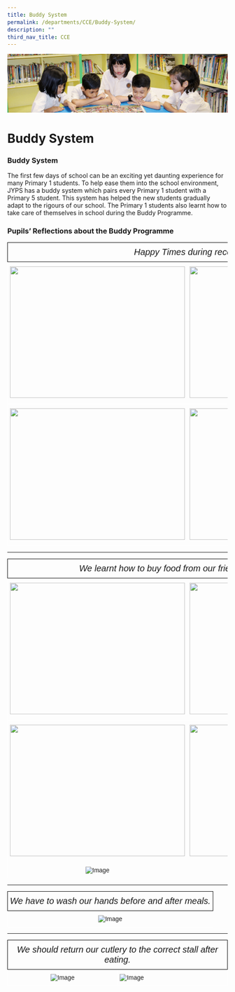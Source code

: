 ```yaml
---
title: Buddy System
permalink: /departments/CCE/Buddy-System/
description: ""
third_nav_title: CCE
---
```

![](/images/banner.gif)

  
  
Buddy System
============


### **Buddy System**



The first few days of school can be an exciting yet daunting experience for many Primary 1 students. To help ease them into the school environment, JYPS has a buddy system which pairs every Primary 1 student with a Primary 5 student. This system has helped the new students gradually adapt to the rigours of our school. The Primary 1 students also learnt how to take care of themselves in school during the Buddy Programme.

### **Pupils’ Reflections about the Buddy Programme**


<style type="text/css">
.tg  {border-collapse:collapse;border-spacing:0;}
.tg td{border-color:black;border-style:solid;border-width:1px;font-family:Arial, sans-serif;font-size:14px;
  overflow:hidden;padding:10px 5px;word-break:normal;}
.tg th{border-color:black;border-style:solid;border-width:1px;font-family:Arial, sans-serif;font-size:14px;
  font-weight:normal;overflow:hidden;padding:10px 5px;word-break:normal;}
.tg .tg-zv4m{border-color:#ffffff;text-align:left;vertical-align:top}
.tg .tg-bzci{font-size:20px;text-align:center;vertical-align:top}
</style>
<table class="tg">
<thead>
  <tr>
    <th class="tg-bzci" colspan="2"><span style="font-style:italic">Happy Times during recess</span></th>
  </tr>
</thead>
<tbody>
  <tr>
    <td class="tg-zv4m"><img src="https://junyuanpri.moe.edu.sg/qql/slot/u499/Buddy%20System/buddy%201.jpg" width="400" height="300"></td>
    <td class="tg-zv4m"><img src="https://junyuanpri.moe.edu.sg/qql/slot/u499/Buddy%20System/buddy%202.jpg" width="400" height="300"></td>
  </tr>
  <tr>
    <td class="tg-zv4m"><img src="https://junyuanpri.moe.edu.sg/qql/slot/u499/Buddy%20System/buddy%203.jpg" width="400" height="300"></td>
    <td class="tg-zv4m"><img src="https://junyuanpri.moe.edu.sg/qql/slot/u499/Buddy%20System/buddy%204.jpg" width="400" height="300"></td>
  </tr>
</tbody>
</table>

---

<style type="text/css">
.tg  {border-collapse:collapse;border-spacing:0;}
.tg td{border-color:black;border-style:solid;border-width:1px;font-family:Arial, sans-serif;font-size:14px;
  overflow:hidden;padding:10px 5px;word-break:normal;}
.tg th{border-color:black;border-style:solid;border-width:1px;font-family:Arial, sans-serif;font-size:14px;
  font-weight:normal;overflow:hidden;padding:10px 5px;word-break:normal;}
.tg .tg-zv4m{border-color:#ffffff;text-align:left;vertical-align:top}
.tg .tg-8jgo{border-color:#ffffff;text-align:center;vertical-align:top}
.tg .tg-9kjl{font-size:20px;font-style:italic;text-align:center;vertical-align:top}
</style>
<table class="tg">
<thead>
  <tr>
    <th class="tg-9kjl" colspan="2">We learnt how to buy food from our friendly stallholders.</th>
  </tr>
</thead>
<tbody>
  <tr>
    <td class="tg-8jgo"><img src="https://junyuanpri.moe.edu.sg/qql/slot/u499/Buddy%20System/eating%201.jpg" width="400" height="300"></td>
    <td class="tg-zv4m"><img src="https://junyuanpri.moe.edu.sg/qql/slot/u499/Buddy%20System/eating%202.jpg" width="400" height="300"></td>
  </tr>
  <tr>
    <td class="tg-zv4m"><img src="https://junyuanpri-moe-edu-sg-admin.cwp.sg/qql/slot/u499/Buddy%20System/eating%204.jpg" width="400" height="300"></td>
    <td class="tg-zv4m"><img src="https://junyuanpri-moe-edu-sg-admin.cwp.sg/qql/slot/u499/Buddy%20System/eating%205.jpg" width="400" height="300"></td>
  </tr>
  <tr>
    <td class="tg-8jgo"><img src="https://junyuanpri-moe-edu-sg-admin.cwp.sg/qql/slot/u499/Buddy%20System/eating%206.jpg" alt="Image" width="300" height="400"></td>
    <td class="tg-8jgo"><img src="https://junyuanpri-moe-edu-sg-admin.cwp.sg/qql/slot/u499/Buddy%20System/eating%203.jpg" alt="Image" width="400" height="300"></td>
  </tr>
</tbody>
</table>

---

<style type="text/css">
.tg  {border-collapse:collapse;border-spacing:0;}
.tg td{border-color:black;border-style:solid;border-width:1px;font-family:Arial, sans-serif;font-size:14px;
  overflow:hidden;padding:10px 5px;word-break:normal;}
.tg th{border-color:black;border-style:solid;border-width:1px;font-family:Arial, sans-serif;font-size:14px;
  font-weight:normal;overflow:hidden;padding:10px 5px;word-break:normal;}
.tg .tg-8jgo{border-color:#ffffff;text-align:center;vertical-align:top}
.tg .tg-9kjl{font-size:20px;font-style:italic;text-align:center;vertical-align:top}
</style>
<table class="tg">
<thead>
  <tr>
    <th class="tg-9kjl">We have to wash our hands before and after meals.</th>
  </tr>
</thead>
<tbody>
  <tr>
    <td class="tg-8jgo"><img src="https://junyuanpri-moe-edu-sg-admin.cwp.sg/qql/slot/u499/Buddy%20System/wash%20hands%201.png" alt="Image" width="300" height="400"></td>
  </tr>
</tbody>
</table>

---


<style type="text/css">
.tg  {border-collapse:collapse;border-spacing:0;}
.tg td{border-color:black;border-style:solid;border-width:1px;font-family:Arial, sans-serif;font-size:14px;
  overflow:hidden;padding:10px 5px;word-break:normal;}
.tg th{border-color:black;border-style:solid;border-width:1px;font-family:Arial, sans-serif;font-size:14px;
  font-weight:normal;overflow:hidden;padding:10px 5px;word-break:normal;}
.tg .tg-zv4m{border-color:#ffffff;text-align:left;vertical-align:top}
.tg .tg-8jgo{border-color:#ffffff;text-align:center;vertical-align:top}
.tg .tg-9kjl{font-size:20px;font-style:italic;text-align:center;vertical-align:top}
</style>
<table class="tg">
<thead>
  <tr>
    <th class="tg-9kjl" colspan="2">We should return our cutlery to the correct stall after eating.</th>
  </tr>
</thead>
<tbody>
  <tr>
    <td class="tg-8jgo"><img src="https://junyuanpri-moe-edu-sg-admin.cwp.sg/qql/slot/u499/Buddy%20System/putting%20plates%201.jpg" alt="Image" width="300" height="400"></td>
    <td class="tg-zv4m"><img src="https://junyuanpri-moe-edu-sg-admin.cwp.sg/qql/slot/u499/Buddy%20System/putting%20plates%202.jpg" alt="Image" width="300" height="400"></td>
  </tr>
</tbody>
</table>